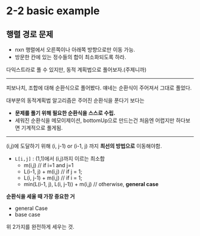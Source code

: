 # 2-2 basic example

## 행렬 경로 문제 

- nxn 행렬에서 오른쪽이나 아래쪽 방향으로만 이동 가능.
- 방문한 칸에 있는 정수들의 합이 최소화되도록 하라.

다익스트라로 풀 수 있지만, 동적 계획법으로 풀어보자.(주제니까)

---

피보나치, 조합에 대해 순환식으로 풀어봤다.
얘네는 순환식이 주어져서 그대로 풀었다.

대부분의 동적계획법 알고리즘은 주어진 순환식을 푼다기 보다는 
- __문제를 풀기 위해 필요한 순환식을 스스로 수립.__
- 세워진 순환식을 메모이제이션, bottomUp으로 만드는건 처음엔 어렵지만 하다보면 기계적으로 풀게됨.

---

(i,j)에 도달하기 위해 (i, j-1) or (i-1, j) 까지 __최선의 방법으로__ 이동해야함.

- `L[i,j]` : (1,1)에서 (i,j)까지 이르는 최소합 
  - m(i,j) // if i=1 and j=1
  - L(i-1, j) + m(i,j) // if j = 1;
  - L(i, j-1) + m(i,j) // if i = 1;
  - min(L(i-1, j), L(i, j-1)) + m(i,j) // otherwise, __general case__

__순환식을 세울 때 가장 중요한 거__
- general Case
- base case

위 2가지를 완전하게 세우는 것.